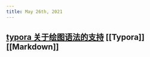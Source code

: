 ```yaml
---
title: May 26th, 2021
---
```


## [typora 关于绘图语法的支持](https://support.typora.io/Draw-Diagrams-With-Markdown/) [[Typora]] [[Markdown]]
##
